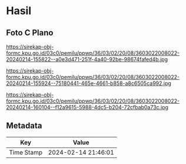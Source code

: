 # Hasil

## Foto C Plano

https://sirekap-obj-formc.kpu.go.id/03c0/pemilu/ppwp/36/03/02/20/08/3603022008022-20240214-155822--a0e3d471-251f-4a40-92be-98674fafed4b.jpg

https://sirekap-obj-formc.kpu.go.id/03c0/pemilu/ppwp/36/03/02/20/08/3603022008022-20240214-155924--75180441-465e-4661-b858-a8c6505ca992.jpg

https://sirekap-obj-formc.kpu.go.id/03c0/pemilu/ppwp/36/03/02/20/08/3603022008022-20240214-160104--f12a9615-5988-4dc5-b204-72cfbab0a73c.jpg


## Metadata

| Key        | Value               |
| ---------- | ------------------- |
| Time Stamp | 2024-02-14 21:46:01 |



